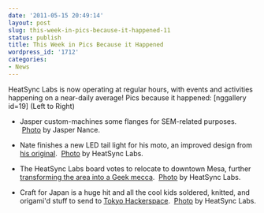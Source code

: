 ```yaml
---
date: '2011-05-15 20:49:14'
layout: post
slug: this-week-in-pics-because-it-happened-11
status: publish
title: This Week in Pics Because it Happened
wordpress_id: '1712'
categories:
- News
---
```


HeatSync Labs is now operating at regular hours, with events and activities happening on a near-daily average! Pics because it happened:
[nggallery id=19] (Left to Right)



	
  * Jasper custom-machines some flanges for SEM-related purposes.  [Photo](http://www.flickr.com/photos/nebarnix/5713325070/in/photostream/) by Jasper Nance.

	
  * Nate finishes a new LED tail light for his moto, an improved design from [his original](http://www.heatsynclabs.org/hacking-a-honda-tail-light/).  [Photo](http://www.flickr.com/photos/60827818@N07/) by HeatSync Labs.

	
  * The HeatSync Labs board votes to relocate to downtown Mesa, further [transforming the area into a Geek mecca](http://www.lightningoctopus.com/2011/05/hackers-move-mesa-friday-lightning/).  [Photo](http://www.flickr.com/photos/60827818@N07/5714998300/in/photostream) by HeatSync Labs.

	
  * Craft for Japan is a huge hit and all the cool kids soldered, knitted, and origami'd stuff to send to [Tokyo Hackerspace](http://tokyohackerspace.org).  [Photo](http://www.flickr.com/photos/60827818@N07/5724340229/in/photostream) by HeatSync Labs.


